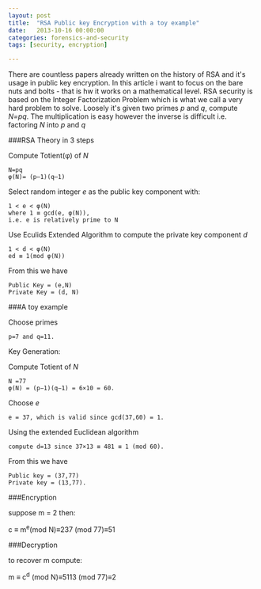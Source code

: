 ```yaml
---
layout: post
title:  "RSA Public key Encryption with a toy example"
date:   2013-10-16 00:00:00
categories: forensics-and-security
tags: [security, encryption]

---
```

There are countless papers already written on the history of RSA and it's usage in public key encryption. In this article i want to focus on the bare nuts and bolts - that is hw it works on a mathematical level.
<linebreak>
RSA security is based on the Integer Factorization Problem which is what we call a very hard problem to solve. Loosely it's given two primes *p* and *q*, compute *N=pq*. The multiplication is easy however the inverse is difficult i.e. factoring *N* into *p* and *q*

###RSA Theory in 3 steps

Compute Totient(φ) of *N*

	N=pq
	φ(N)= (p–1)(q–1)

Select random integer *e* as the public key component with:

	1 < e < φ(N)
	where 1 ≡ gcd(e, φ(N)), 
	i.e. e is relatively prime to N
	
Use Eculids Extended Algorithm to compute the private key component *d*
	
	1 < d < φ(N)
	ed ≡ 1(mod φ(N))

From this we have

	Public Key = (e,N)
	Private Key = (d, N)

###A toy example

Choose primes 

	p=7 and q=11.

Key Generation:

Compute Totient of *N*

	N =77
	φ(N) = (p−1)(q−1) = 6×10 = 60.

Choose *e* 

	e = 37, which is valid since gcd(37,60) = 1.

Using the extended Euclidean algorithm

	compute d=13 since 37×13 ≡ 481 ≡ 1 (mod 60).

From this we have

	Public key = (37,77) 
	Private key = (13,77).

###Encryption

suppose m = 2 then:

c ≡ m<sup>e</sup>(mod N)≡237 (mod 77)≡51

###Decryption

to recover m compute:

m ≡ c<sup>d</sup> (mod N)≡5113 (mod 77)≡2

